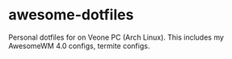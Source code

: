 # awesome-dotfiles
Personal dotfiles for on Veone PC (Arch Linux). This includes my AwesomeWM 4.0 configs, termite configs.
